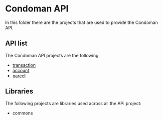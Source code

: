 # Condoman API
In this folder there are the projects that are used to provide the Condoman API.
## API list
The Condoman API projects are the following:
- [transaction](/transaction)
- [account](/account)
- [parcel](/parcel)
## Libraries
The following projects are libraries used across all the API project:
- commons
